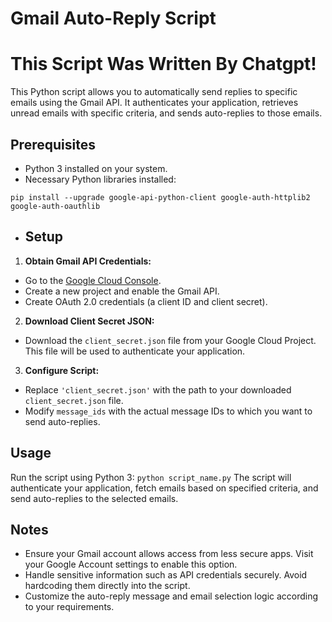 # Gmail Auto-Reply Script
# This Script Was Written By Chatgpt!

This Python script allows you to automatically send replies to specific emails using the Gmail API. It authenticates your application, retrieves unread emails with specific criteria, and sends auto-replies to those emails.

## Prerequisites

- Python 3 installed on your system.
- Necessary Python libraries installed:
 ```
pip install --upgrade google-api-python-client google-auth-httplib2 google-auth-oauthlib
  ```
- ## Setup

1. **Obtain Gmail API Credentials:**
 - Go to the [Google Cloud Console](https://console.cloud.google.com/).
 - Create a new project and enable the Gmail API.
 - Create OAuth 2.0 credentials (a client ID and client secret).

2. **Download Client Secret JSON:**
 - Download the `client_secret.json` file from your Google Cloud Project. This file will be used to authenticate your application.

3. **Configure Script:**
 - Replace `'client_secret.json'` with the path to your downloaded `client_secret.json` file.
 - Modify `message_ids` with the actual message IDs to which you want to send auto-replies.

## Usage

Run the script using Python 3:
```python script_name.py```
The script will authenticate your application, fetch emails based on specified criteria, and send auto-replies to the selected emails.

## Notes

- Ensure your Gmail account allows access from less secure apps. Visit your Google Account settings to enable this option.
- Handle sensitive information such as API credentials securely. Avoid hardcoding them directly into the script.
- Customize the auto-reply message and email selection logic according to your requirements.
